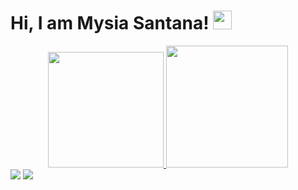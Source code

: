 # Hi, I am Mysia Santana! <img src="https://raw.githubusercontent.com/MartinHeinz/MartinHeinz/master/wave.gif" width="30px">

<div align="center">
  <a href="https://github.com/Mysia14">
  <img height="185em" src="https://github-readme-stats.vercel.app/api?username=mysia14&show_icons=true&theme=radical&include_all_commits=true&count_private=true"/>
  <img height="195em" src="https://github-readme-stats.vercel.app/api/top-langs/?username=mysia14&layout=compact&langs_count=7&theme=radical"/>
</div>
<div>
<a href="https://www.linkedin.com/in/mysia-santana-0236541b1/" target="_blank"><img src="https://img.shields.io/badge/-LinkedIn-%230077B5?style=for-the-badge&logo=linkedin&logoColor=white" target="_blank"></a> 
   <a href = "mailto:mysisantana@gmail.com"><img src="https://img.shields.io/badge/-Gmail-%23333?style=for-the-badge&logo=gmail&logoColor=white" target="_blank"></a>
  
 
</div>
